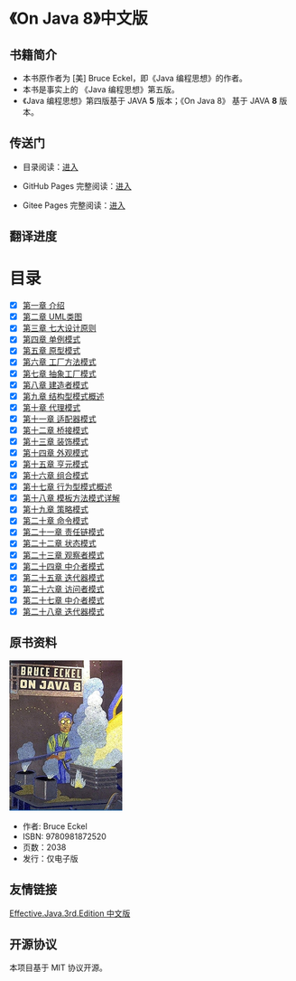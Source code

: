 # 《On Java 8》中文版

## 书籍简介

* 本书原作者为 [美] Bruce Eckel，即《Java 编程思想》的作者。
* 本书是事实上的 《Java 编程思想》第五版。
* 《Java 编程思想》第四版基于 JAVA **5** 版本；《On Java 8》 基于 JAVA **8** 版本。


## 传送门

- 目录阅读：[进入](https://github.com/LingCoder/OnJava8/blob/master/SUMMARY.md)

- GitHub Pages 完整阅读：[进入](https://lingcoder.github.io/OnJava8/)

- Gitee Pages 完整阅读：[进入](https://lingcoder.gitee.io/onjava8/)


## 翻译进度

# 目录
- [x] [第一章 介绍](blog/Java_DesignPattern/00.intro.md)
- [x] [第二章 UML类图](blog/Java_DesignPattern/01.uml.md)
- [x] [第三章 七大设计原则](blog/Java_DesignPattern/02.SevenPrinciples.md)
- [x] [第四章 单例模式](blog/Java_DesignPattern/03.单例模式.md)
- [x] [第五章 原型模式](blog/Java_DesignPattern/04.原型模式.md)
- [x] [第六章 工厂方法模式](blog/Java_DesignPattern/05.工厂方法模式.md)
- [x] [第七章 抽象工厂模式](blog/Java_DesignPattern/06.抽象工厂模式.md)
- [x] [第八章 建造者模式](blog/Java_DesignPattern/07.建造者模式.md)
- [x] [第九章 结构型模式概述](blog/Java_DesignPattern/08.结构型模式概述.md)
- [x] [第十章 代理模式](blog/Java_DesignPattern/09.代理模式.md)
- [x] [第十一章 适配器模式](blog/Java_DesignPattern/10.适配器模式.md)
- [x] [第十二章 桥接模式](blog/Java_DesignPattern/11.桥接模式.md)
- [x] [第十三章 装饰模式](blog/Java_DesignPattern/12.装饰模式.md)
- [x] [第十四章 外观模式](blog/Java_DesignPattern/13.外观模式.md)
- [x] [第十五章 亨元模式](blog/Java_DesignPattern/14.亨元模式.md)
- [x] [第十六章 组合模式](blog/Java_DesignPattern/15.组合模式.md)
- [x] [第十七章 行为型模式概述](blog/Java_DesignPattern/16.行为型模式概述.md)
- [x] [第十八章 模板方法模式详解](blog/Java_DesignPattern/17.模板方法模式详解.md)
- [x] [第十九章 策略模式](blog/Java_DesignPattern/18.策略模式.md)
- [x] [第二十章 命令模式](blog/Java_DesignPattern/19.命令模式.md)
- [x] [第二十一章 责任链模式](blog/Java_DesignPattern/20.责任链模式.md)
- [x] [第二十二章 状态模式](blog/Java_DesignPattern/21.状态模式.md)
- [x] [第二十三章 观察者模式](blog/Java_DesignPattern/22.观察者模式.md)
- [x] [第二十四章 中介者模式](blog/Java_DesignPattern/23.中介者模式.md)
- [x] [第二十五章 迭代器模式](blog/Java_DesignPattern/24.迭代器模式.md)
- [x] [第二十六章 访问者模式](blog/Java_DesignPattern/25.访问者模式.md)
- [x] [第二十七章 中介者模式](blog/Java_DesignPattern/26.备忘录模式.md)
- [x] [第二十八章 迭代器模式](blog/Java_DesignPattern/27.解释器模式.md)

## 原书资料

<div align="left">
<img src="https://raw.githubusercontent.com/LingCoder/OnJava8/master/cover_small.jpg"  alt="cover_small"/>
 </div>

* 作者: Bruce Eckel 
* ISBN: 9780981872520
* 页数：2038
* 发行：仅电子版



## 友情链接

[Effective.Java.3rd.Edition 中文版](https://sjsdfg.github.io/effective-java-3rd-chinese/#/)



## 开源协议

本项目基于 MIT 协议开源。





